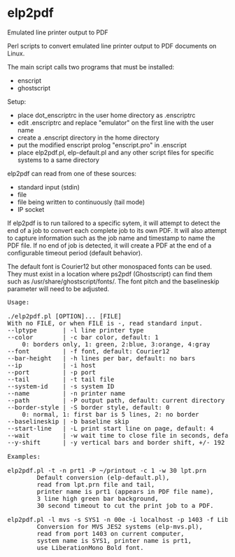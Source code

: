 # elp2pdf
Emulated line printer output to PDF

Perl scripts to convert emulated line printer output to PDF documents on Linux.

The main script calls two programs that must be installed:

- enscript
- ghostscript

Setup:

- place dot_enscriptrc in the user home directory as .enscriptrc
- edit .enscriptrc and replace "emulator" on the first line with the user name
- create a .enscript directory in the home directory
- put the modified enscript prolog "enscript.pro" in .enscript
- place elp2pdf.pl, elp-default.pl and any other script files for specific systems to a same directory

elp2pdf can read from one of these sources:

- standard input (stdin)
- file
- file being written to continuously (tail mode)
- IP socket

If elp2pdf is to run tailored to a specific sytem, it will attempt to detect the end of a job to convert each complete job to its own PDF. It will also attempt to capture information such as the job name and timestamp to name the PDF file. If no end of job is detected, it will create a PDF at the end of a configurable timeout period (default behavior).

The default font is Courier12 but other monospaced fonts can be used. They must exist in a location where ps2pdf (Ghostscript) can find them such as /usr/share/ghostscript/fonts/. The font pitch and the baselineskip parameter will need to be adjusted.
<PRE>
Usage:

./elp2pdf.pl [OPTION]... [FILE]
With no FILE, or when FILE is -, read standard input.
--lptype       | -l line printer type
--color        | -c bar color, default: 1
    0: borders only, 1: green, 2:blue, 3:orange, 4:gray
--font         | -f font, default: Courier12
--bar-height   | -h lines per bar, default: no bars
--ip           | -i host
--port         | -p port
--tail         | -t tail file
--system-id    | -s system ID
--name         | -n printer name
--path         | -P output path, default: current directory
--border-style | -S border style, default: 0
    0: normal, 1: first bar is 5 lines, 2: no border
--baselineskip | -b baseline skip
--start-line   | -L print start line on page, default: 4
--wait         | -w wait time to close file in seconds, default: 3
--y-shift      | -y vertical bars and border shift, +/- 192 units per line

Examples:

elp2pdf.pl -t -n prt1 -P ~/printout -c 1 -w 30 lpt.prn
        Default conversion (elp-default.pl),
        read from lpt.prn file and tail,
        printer name is prt1 (appears in PDF file name),
        3 line high green bar background,
        30 second timeout to cut the print job to a PDF.

elp2pdf.pl -l mvs -s SYS1 -n 00e -i localhost -p 1403 -f LiberationMono-Bold.ttf12
        Conversion for MVS JES2 systems (elp-mvs.pl),
        read from port 1403 on current computer,
        system name is SYS1, printer name is prt1,
        use LiberationMono Bold font.<PRE/>
